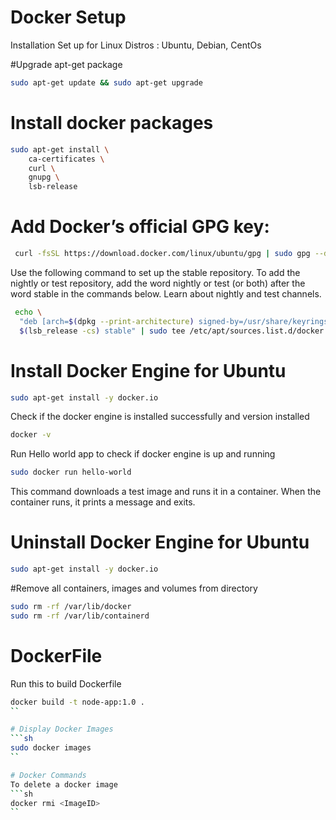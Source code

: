 # Docker Setup 
Installation Set up for Linux Distros : Ubuntu, Debian, CentOs

#Upgrade apt-get package 
```sh
sudo apt-get update && sudo apt-get upgrade
```

# Install docker packages 
```sh
sudo apt-get install \
    ca-certificates \
    curl \
    gnupg \
    lsb-release
```
# Add Docker’s official GPG key:
```sh
 curl -fsSL https://download.docker.com/linux/ubuntu/gpg | sudo gpg --dearmor -o /usr/share/keyrings/docker-archive-keyring.gpg

```
Use the following command to set up the stable repository. To add the nightly or test repository, add the word nightly or test (or both) after the word stable in the commands below. Learn about nightly and test channels.

```sh
 echo \
  "deb [arch=$(dpkg --print-architecture) signed-by=/usr/share/keyrings/docker-archive-keyring.gpg] https://download.docker.com/linux/ubuntu \
  $(lsb_release -cs) stable" | sudo tee /etc/apt/sources.list.d/docker.list > /dev/null

```

# Install Docker Engine for Ubuntu 
```sh
sudo apt-get install -y docker.io
```

Check if the docker engine is installed successfully and version installed
```sh
docker -v 
```

Run Hello world app to check if docker engine is up and running
```sh
sudo docker run hello-world
```
This command downloads a test image and runs it in a container. When the container runs, it prints a message and exits.

# Uninstall Docker Engine for Ubuntu 
```sh
sudo apt-get install -y docker.io
```

#Remove all containers, images and volumes from directory 

```sh
sudo rm -rf /var/lib/docker
sudo rm -rf /var/lib/containerd
```

# DockerFile

Run this to build Dockerfile 
```sh 
docker build -t node-app:1.0 .
``

# Display Docker Images 
```sh
sudo docker images 
``

# Docker Commands 
To delete a docker image
```sh 
docker rmi <ImageID>
``

